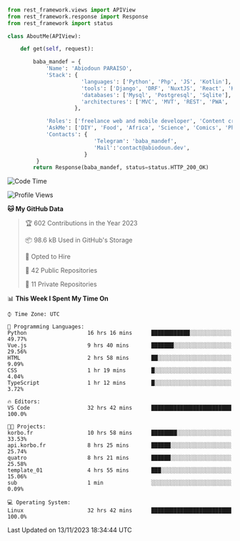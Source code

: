 ###
```python
from rest_framework.views import APIView
from rest_framework.response import Response
from rest_framework import status

class AboutMe(APIView):

    def get(self, request):

        baba_mandef = {
            'Name': 'Abiodoun PARAISO',
            'Stack': {
                       'languages': ['Python', 'Php', 'JS', 'Kotlin'],
                       'tools': ['Django', 'DRF', 'NuxtJS', 'React', 'Kotlin', 'Electron'],
                       'databases': ['Mysql', 'Postgresql', 'Sqlite'],
                       'architectures': ['MVC', 'MVT', 'REST', 'PWA', 'SPA', 'MicroServices']
                     },

            'Roles': ['freelance web and mobile developer', 'Content creator', 'Teacher', 'Mentor'],
            'AskMe': ['DIY', 'Food', 'Africa', 'Science', 'Comics', 'Photography', 'Tech', 'Programming'],
            'Contacts': {
                           'Telegram': 'baba_mandef',
                           'Mail':'contact@abiodoun.dev',
                        }
         }
        return Response(baba_mandef, status=status.HTTP_200_OK)

```                    

<!--START_SECTION:waka-->
![Code Time](http://img.shields.io/badge/Code%20Time-868%20hrs%204%20mins-blue)

![Profile Views](http://img.shields.io/badge/Profile%20Views-2-blue)

**🐱 My GitHub Data** 

> 🏆 602 Contributions in the Year 2023
 > 
> 📦 98.6 kB Used in GitHub's Storage 
 > 
> 💼 Opted to Hire
 > 
> 📜 42 Public Repositories 
 > 
> 🔑 11 Private Repositories  
 > 
📊 **This Week I Spent My Time On** 

```text
⌚︎ Time Zone: UTC

💬 Programming Languages: 
Python                   16 hrs 16 mins      ████████████░░░░░░░░░░░░░   49.77% 
Vue.js                   9 hrs 40 mins       ███████░░░░░░░░░░░░░░░░░░   29.56% 
HTML                     2 hrs 58 mins       ██░░░░░░░░░░░░░░░░░░░░░░░   9.09% 
CSS                      1 hr 19 mins        █░░░░░░░░░░░░░░░░░░░░░░░░   4.04% 
TypeScript               1 hr 12 mins        █░░░░░░░░░░░░░░░░░░░░░░░░   3.72%

🔥 Editors: 
VS Code                  32 hrs 42 mins      █████████████████████████   100.0%

🐱‍💻 Projects: 
korbo.fr                 10 hrs 58 mins      ████████░░░░░░░░░░░░░░░░░   33.53% 
api.korbo.fr             8 hrs 25 mins       ██████░░░░░░░░░░░░░░░░░░░   25.74% 
quatro                   8 hrs 21 mins       ██████░░░░░░░░░░░░░░░░░░░   25.58% 
template_01              4 hrs 55 mins       ███░░░░░░░░░░░░░░░░░░░░░░   15.06% 
sub                      1 min               ░░░░░░░░░░░░░░░░░░░░░░░░░   0.09%

💻 Operating System: 
Linux                    32 hrs 42 mins      █████████████████████████   100.0%

```


 Last Updated on 13/11/2023 18:34:44 UTC
<!--END_SECTION:waka-->
